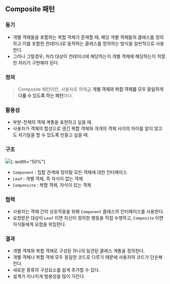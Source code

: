 ## Composite 패턴

### 동기

- 개별 객체들을 포함하는 복합 객체가 존재할 때, 해당 개별 객체들의 클래스를 정의하고 이를 포함한 컨테이너로 동작하는 클래스를 정의하는 방식을 일반적으로 사용한다.
- 그러나 그럴경우, 처리 대상이 컨테이너에 해당하는지 개별 객체에 해당하는지 적절한 처리가 구현해야 된다.

### 정의

> Composite 패턴이란, 사용자로 하여금 **개별 객체와 복합 객체를 모두 동일하게 다룰 수 있도록 하는 패턴**이다.

### 활용성

- 부분-전체의 객체 계통을 표현하고 싶을 때.
- 사용자가 객체의 합성으로 생긴 복합 객체와 개개의 객체 사이의 차이를 알지 않고도 자기일을 할 수 있도록 만들고 싶을 때.

### 구조

![](https://scvgoe.github.io/img/composite.jpg){: width="50%"}

- `Component` : 집합 관계에 정의될 모든 객체에 대한 인터페이스
- `Leaf` : 개별 객체, 즉 자식이 없는 객체
- `Componsite` : 복합 객체, 자식이 있는 객체

### 협력

- 사용자는 객체 간의 상호작용을 위해 `Component` 클래스의 인터페이스를 사용한다.
- 요청받은 대상이 `Leaf` 이면 자신이 정의한 행동을 직접 수행하고, `Composite` 이면 자식들에게 요첨을 위임한다.

### 결과

- 개별 객체와 복합 객체로 구성된 하나의 일관된 클래스 계통을 정의한다.
- 개별 객체나 복합 객체 모두 동일한 코드로 다루기 때문에 사용자의 코드가 단순해진다.
- 새로운 종류의 구성요소를 쉽게 추가할 수 있다.
- 설계가 지나치게 범용성을 많이 가진다.
